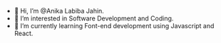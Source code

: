 - 👋 Hi, I’m @Anika Labiba Jahin.
- 👀 I’m interested in Software Development and Coding.
- 🌱 I’m currently learning Font-end development using Javascript and React.



<!---
AnikaLabiba/AnikaLabiba is a ✨ special ✨ repository because its `README.md` (this file) appears on your GitHub profile.
You can click the Preview link to take a look at your changes.
--->
